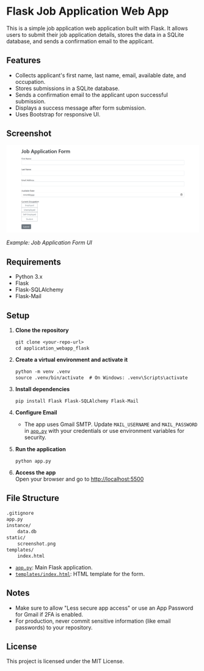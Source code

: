 # Flask Job Application Web App

This is a simple job application web application built with Flask. It allows users to submit their job application details, stores the data in a SQLite database, and sends a confirmation email to the applicant.

## Features

- Collects applicant's first name, last name, email, available date, and occupation.
- Stores submissions in a SQLite database.
- Sends a confirmation email to the applicant upon successful submission.
- Displays a success message after form submission.
- Uses Bootstrap for responsive UI.

## Screenshot

![App Screenshot](static/screenshot.png)

*Example: Job Application Form UI*

## Requirements

- Python 3.x
- Flask
- Flask-SQLAlchemy
- Flask-Mail

## Setup

1. **Clone the repository**  
   ```
   git clone <your-repo-url>
   cd application_webapp_flask
   ```

2. **Create a virtual environment and activate it**  
   ```
   python -m venv .venv
   source .venv/bin/activate  # On Windows: .venv\Scripts\activate
   ```

3. **Install dependencies**  
   ```
   pip install Flask Flask-SQLAlchemy Flask-Mail
   ```

4. **Configure Email**  
   - The app uses Gmail SMTP. Update `MAIL_USERNAME` and `MAIL_PASSWORD` in [`app.py`](app.py) with your credentials or use environment variables for security.

5. **Run the application**  
   ```
   python app.py
   ```

6. **Access the app**  
   Open your browser and go to [http://localhost:5500](http://localhost:5500)

## File Structure

```
.gitignore
app.py
instance/
    data.db
static/
    screenshot.png
templates/
    index.html
```

- [`app.py`](app.py): Main Flask application.
- [`templates/index.html`](templates/index.html): HTML template for the form.

## Notes

- Make sure to allow "Less secure app access" or use an App Password for Gmail if 2FA is enabled.
- For production, never commit sensitive information (like email passwords) to your repository.

## License

This project is licensed under the MIT License.